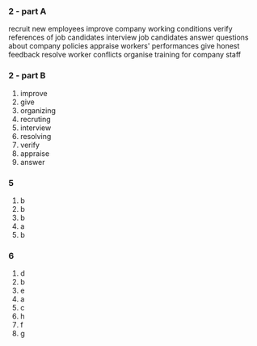 ### 2 - part A
recruit new employees
improve company working conditions
verify references of job candidates 
interview job candidates
answer questions about company policies
appraise workers' performances
give honest feedback
resolve worker conflicts
organise training for company staff

### 2 - part B
1. improve
2. give 
3. organizing
4. recruting
5. interview
6. resolving
7. verify
8. appraise
9. answer

### 5
1. b
2. b
3. b
4. a
5. b

### 6
1. d
2. b
3. e
4. a
5. c
6. h
7. f
8. g

